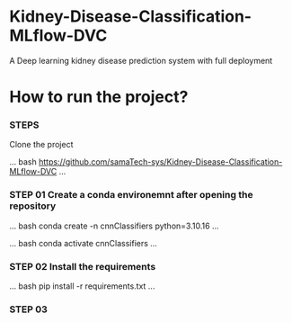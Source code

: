 # Kidney-Disease-Classification-MLflow-DVC
A Deep learning kidney disease prediction system with full deployment 

# How to run the project?

### STEPS
Clone the project 

... bash 
https://github.com/samaTech-sys/Kidney-Disease-Classification-MLflow-DVC
...

### STEP 01 Create a conda environemnt after opening the repository 
... bash 
conda create -n cnnClassifiers python=3.10.16
...

... bash 
conda activate cnnClassifiers
...

### STEP 02 Install the requirements
... bash 
pip install -r requirements.txt
...
### STEP 03 